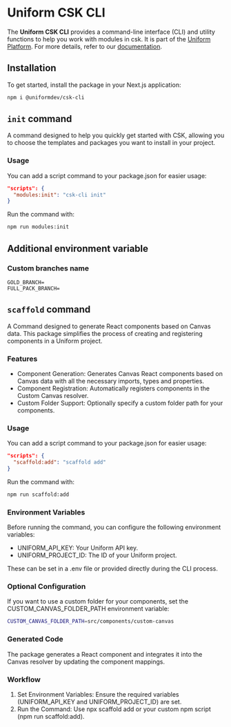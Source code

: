 # Uniform CSK CLI

The **Uniform CSK CLI** provides a command-line interface (CLI) and utility functions to help you work with modules in csk. It is part of the [Uniform Platform](https://uniform.app). For more details, refer to our [documentation](https://docs.uniform.app).


## Installation

To get started, install the package in your Next.js application:

```bash
npm i @uniformdev/csk-cli
```

## `init` command

A command designed to help you quickly get started with CSK, allowing you to choose the templates and packages you want to install in your project.

### Usage
You can add a script command to your package.json for easier usage:

```json
"scripts": {
  "modules:init": "csk-cli init"
}
```

Run the command with:

```bash
npm run modules:init
```

## Additional environment variable

###  Custom branches name
```dotenv
GOLD_BRANCH=
FULL_PACK_BRANCH=
```

## `scaffold` command

A Command designed to generate React components based on Canvas data. This package simplifies the process of creating and registering components in a Uniform project.

### Features

- Component Generation: Generates Canvas React components based on Canvas data with all the necessary imports, types and properties.
- Component Registration: Automatically registers components in the Custom Canvas resolver.
- Custom Folder Support: Optionally specify a custom folder path for your components.


### Usage

You can add a script command to your package.json for easier usage:

```json
"scripts": {
  "scaffold:add": "scaffold add"
}
```

Run the command with:

```bash
npm run scaffold:add
```

### Environment Variables

Before running the command, you can configure the following environment variables:

- UNIFORM_API_KEY: Your Uniform API key.
- UNIFORM_PROJECT_ID: The ID of your Uniform project.

These can be set in a .env file or provided directly during the CLI process.

### Optional Configuration

If you want to use a custom folder for your components, set the CUSTOM_CANVAS_FOLDER_PATH environment variable:

```bash
CUSTOM_CANVAS_FOLDER_PATH=src/components/custom-canvas
```

### Generated Code

The package generates a React component and integrates it into the Canvas resolver by updating the component mappings.

### Workflow

1. Set Environment Variables: Ensure the required variables (UNIFORM_API_KEY and UNIFORM_PROJECT_ID) are set.
2. Run the Command: Use npx scaffold add or your custom npm script (npm run scaffold:add).

